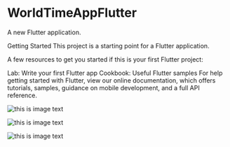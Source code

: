 # WorldTimeAppFlutter


A new Flutter application.

Getting Started
This project is a starting point for a Flutter application.

A few resources to get you started if this is your first Flutter project:

Lab: Write your first Flutter app
Cookbook: Useful Flutter samples
For help getting started with Flutter, view our online documentation, which offers tutorials, samples, guidance on mobile development, and a full API reference.

![this is image text](https://github.com/SyedBaqar14/DATAIMAGES/blob/main/Screenshot_20210515-073503.png?raw=true)

![this is image text](https://github.com/SyedBaqar14/DATAIMAGES/blob/main/Screenshot_20210515-073511.png?raw=true)

![this is image text](https://github.com/SyedBaqar14/DATAIMAGES/blob/main/Screenshot_20210515-073519.png?raw=true)
